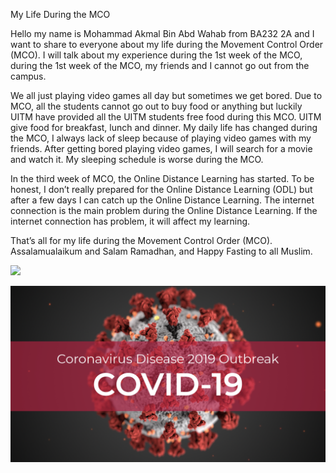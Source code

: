 My Life During the MCO

<p>  Hello my name is Mohammad Akmal Bin Abd Wahab from BA232 2A and I want to share to everyone about my life during the Movement Control Order (MCO). I will talk about my experience during the 1st week of the MCO, during the 1st week of the MCO, my friends and I cannot go out from the campus. 
</p>

<p>
We all just playing video games all day but sometimes we get bored. Due to MCO, all the students cannot go out to buy food or anything but luckily UITM have provided all the UITM students free food during this MCO. UITM give food for breakfast, lunch and dinner. My daily life has changed during the MCO, I always lack of sleep because of playing video games with my friends. After getting bored playing video games, I will search for a movie and watch it. My sleeping schedule is worse during the MCO.
</p>

<p>In the third week of MCO, the Online Distance Learning has started. To be honest, I don’t really prepared for the Online Distance Learning (ODL) but after a few days I can catch up the Online Distance Learning. The internet connection is the main problem during the Online Distance Learning. If the internet connection has problem, it will affect my learning. 
</p>
<p>That’s all for my life during the Movement Control Order (MCO). Assalamualaikum and Salam Ramadhan, and Happy Fasting to all Muslim.</p>

![](New%20folder/maniac.gif)

![](Akmal/covid-19.png)
